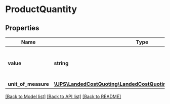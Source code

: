 # ProductQuantity

## Properties
Name | Type | Description | Notes
------------ | ------------- | ------------- | -------------
**value** | **string** | Quantity of products. Must be a positive integer. | 
**unit_of_measure** | [**\UPS\LandedCostQuoting\LandedCostQuoting\QuantityUnitOfMeasure**](QuantityUnitOfMeasure.md) |  | [optional] 

[[Back to Model list]](../../README.md#documentation-for-models) [[Back to API list]](../../README.md#documentation-for-api-endpoints) [[Back to README]](../../README.md)

